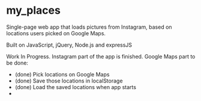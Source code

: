my_places
=========

Single-page web app that loads pictures from Instagram, based on locations users picked on Google Maps.

Built on JavaScript, jQuery, Node.js and expressJS

Work In Progress. Instagram part of the app is finished. Google Maps part to be done:
* (done) Pick locations on Google Maps
* (done) Save those locations in localStorage
* (done) Load the saved locations when app starts
* 
